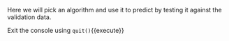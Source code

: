 Here we will pick an algorithm and use it to predict by testing it against the validation data.


Exit the console using `quit()`{{execute}}

